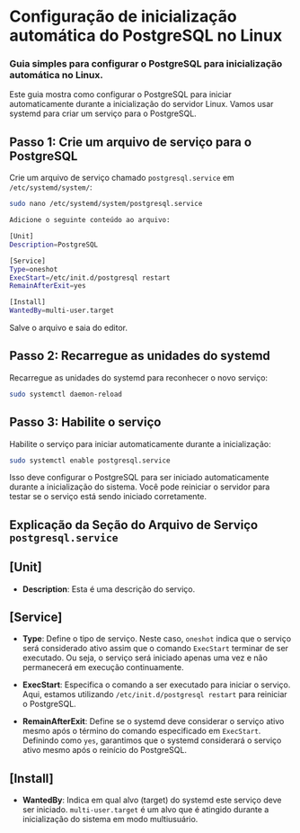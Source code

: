 # Configuração de inicialização automática do PostgreSQL no Linux
### Guia simples para configurar o PostgreSQL para inicialização automática no Linux.

Este guia mostra como configurar o PostgreSQL para iniciar automaticamente durante a inicialização do servidor Linux. Vamos usar systemd para criar um serviço para o PostgreSQL.

## Passo 1: Crie um arquivo de serviço para o PostgreSQL

Crie um arquivo de serviço chamado `postgresql.service` em `/etc/systemd/system/`:

```bash
sudo nano /etc/systemd/system/postgresql.service
```

```bash
Adicione o seguinte conteúdo ao arquivo:

[Unit]
Description=PostgreSQL

[Service]
Type=oneshot
ExecStart=/etc/init.d/postgresql restart
RemainAfterExit=yes

[Install]
WantedBy=multi-user.target
```

Salve o arquivo e saia do editor.

## Passo 2: Recarregue as unidades do systemd

Recarregue as unidades do systemd para reconhecer o novo serviço:

```bash
sudo systemctl daemon-reload
```

## Passo 3: Habilite o serviço

Habilite o serviço para iniciar automaticamente durante a inicialização:

```bash
sudo systemctl enable postgresql.service
```

Isso deve configurar o PostgreSQL para ser iniciado automaticamente durante a inicialização do sistema. Você pode reiniciar o servidor para testar se o serviço está sendo iniciado corretamente.


## Explicação da Seção do Arquivo de Serviço `postgresql.service`

## [Unit]

- **Description**: Esta é uma descrição do serviço.

## [Service]

- **Type**: Define o tipo de serviço. Neste caso, `oneshot` indica que o serviço será considerado ativo assim que o comando `ExecStart` terminar de ser executado. Ou seja, o serviço será iniciado apenas uma vez e não permanecerá em execução continuamente.

- **ExecStart**: Especifica o comando a ser executado para iniciar o serviço. Aqui, estamos utilizando `/etc/init.d/postgresql restart` para reiniciar o PostgreSQL.

- **RemainAfterExit**: Define se o systemd deve considerar o serviço ativo mesmo após o término do comando especificado em `ExecStart`. Definindo como `yes`, garantimos que o systemd considerará o serviço ativo mesmo após o reinício do PostgreSQL.

## [Install]

- **WantedBy**: Indica em qual alvo (target) do systemd este serviço deve ser iniciado. `multi-user.target` é um alvo que é atingido durante a inicialização do sistema em modo multiusuário.
